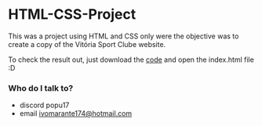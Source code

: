 # HTML-CSS-Project
This was a project using HTML and CSS only were the objective was to create a copy of the Vitória Sport Clube website. 

To check the result out, just download the [code](https://github.com/SadPopu/HTML-CSS-Project) and open the index.html file :D

### Who do I talk to? ###

* discord popu17
* email ivomarante174@hotmail.com

